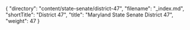 {
  "directory": "content/state-senate/district-47",
  "filename": "_index.md",
  "shortTitle": "District 47",
  "title": "Maryland State Senate District 47",
  "weight": 47
}
